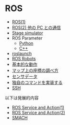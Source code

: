 # ROS

- [ROS(1)](basics_01.md)
- [ROS(2) 他の PC との通信](basics_02.md)
- [Stage simulator](./stage_simulator/Home.md)
- ROS Parameter
  - [Python](parameter_py.md)
  - [C++](parameter_cpp.md)
- [roslaunch](roslaunch.md)
- [ROS Robots](./robots/Home.md)
- [基本的な動作](./basic_behaviors/Home.md)
- [マップ上の座標の調べ方](./how_to_get_coordinates.md)
- [センサデータ](./sensor_data/Home.md)
- [独自のコマンドを実装する](./recv_commands.md)
- [SSH](./ssh.md)

以下は発展的内容

- [ROS Service and Action(1)](service_action_01.md)
- [ROS Service and Action(2)](service_action_02.md)
- [SMACH](./smach/Home.md)
